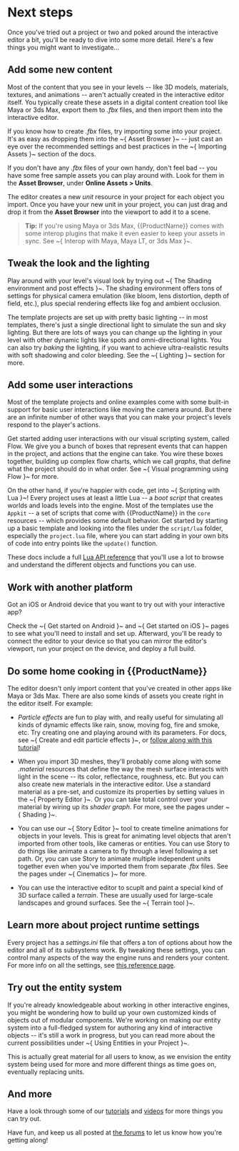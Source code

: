 # Next steps

Once you've tried out a project or two and poked around the interactive editor a bit, you'll be ready to dive into some more detail. Here's a few things you might want to investigate...

## Add some new content

Most of the content that you see in your levels -- like 3D models, materials, textures, and animations -- aren't actually created in the interactive editor itself. You typically create these assets in a digital content creation tool like Maya or 3ds Max, export them to *.fbx* files, and then import them into the interactive editor.

If you know how to create *.fbx* files, try importing some into your project. It's as easy as dropping them into the ~{ Asset Browser }~ -- just cast an eye over the recommended settings and best practices in the ~{ Importing Assets }~ section of the docs.

If you don't have any *.fbx* files of your own handy, don't feel bad -- you have some free sample assets you can play around with. Look for them in the **Asset Browser**, under **Online Assets > Units**.

The editor creates a new *unit* resource in your project for each object you import. Once you have your new unit in your project, you can just drag and drop it from the **Asset Browser** into the viewport to add it to a scene.

>	**Tip:** If you're using Maya or 3ds Max, {{ProductName}} comes with some interop plugins that make it even easier to keep your assets in sync. See ~{ Interop with Maya, Maya LT, or 3ds Max }~.

## Tweak the look and the lighting

Play around with your level's visual look by trying out ~{ The Shading environment and post effects }~. The shading environment offers tons of settings for physical camera emulation (like bloom, lens distortion, depth of field, etc.), plus special rendering effects like fog and ambient occlusion.

The template projects are set up with pretty basic lighting -- in most templates, there's just a single directional light to simulate the sun and sky lighting. But there are lots of ways you can change up the lighting in your level with other dynamic lights like spots and omni-directional lights. You can also try *baking* the lighting, if you want to achieve ultra-realistic results with soft shadowing and color bleeding. See the ~{ Lighting }~ section for more.

## Add some user interactions

Most of the template projects and online examples come with some built-in support for basic user interactions like moving the camera around. But there are an infinite number of other ways that you can make your project's levels respond to the player's actions.

Get started adding user interactions with our visual scripting system, called Flow. We give you a bunch of boxes that represent events that can happen in the project, and actions that the engine can take. You wire these boxes together, building up complex flow charts, which we call *graphs*, that define what the project should do in what order. See ~{ Visual programming using Flow }~ for more.

On the other hand, if you're happier with code, get into ~{ Scripting with Lua }~! Every project uses at least a little Lua -- a *boot script* that creates worlds and loads levels into the engine. Most of the templates use the `Appkit` -- a set of scripts that come with {{ProductName}} in the `core` resources -- which provides some default behavior. Get started by starting up a basic template and looking into the files under the `script/lua` folder, especially the `project.lua` file, where you can start adding in your own bits of code into entry points like the `update()` function.

These docs include a full [Lua API reference](../../lua_ref/index.html) that you'll use a lot to browse and understand the different objects and functions you can use.

## Work with another platform

Got an iOS or Android device that you want to try out with your interactive app?

Check the ~{ Get started on Android }~ and ~{ Get started on iOS }~ pages to see what you'll need to install and set up. Afterward, you'll be ready to connect the editor to your device so that you can mirror the editor's viewport, run your project on the device, and deploy a full build.

## Do some home cooking in {{ProductName}}

The editor doesn't only import content that you've created in other apps like Maya or 3ds Max. There are also some kinds of assets you create right in the editor itself. For example:

-	*Particle effects* are fun to play with, and really useful for simulating all kinds of dynamic effects like rain, snow, moving fog, fire and smoke, etc. Try creating one and playing around with its parameters. For docs, see ~{ Create and edit particle effects }~, or [follow along with this tutorial](http://area.autodesk.com/learning/creating-particle-effects-in-stingray)!

-	When you import 3D meshes, they'll probably come along with some *.material* resources that define the way the mesh surface interacts with light in the scene -- its color, reflectance, roughness, etc. But you can also create new materials in the interactive editor. Use a standard material as a pre-set, and customize its properties by setting values in the ~{ Property Editor }~. Or you can take total control over your material by wiring up its *shader graph*. For more, see the pages under ~{ Shading }~.

-	You can use our ~{ Story Editor }~ tool to create timeline animations for objects in your levels. This is great for animating level objects that aren't imported from other tools, like cameras or entities. You can use Story to do things like animate a camera to fly through a level following a set path. Or, you can use Story to animate multiple independent units together even when you've imported them from separate *.fbx* files. See the pages under ~{ Cinematics }~ for more.

-	You can use the interactive editor to scuplt and paint a special kind of 3D surface called a *terrain*. These are usually used for large-scale landscapes and ground surfaces. See the ~{ Terrain tool }~.

## Learn more about project runtime settings

Every project has a *settings.ini* file that offers a ton of options about how the editor and all of its subsystems work. By tweaking these settings, you can control many aspects of the way the engine runs and renders your content. For more info on all the settings, see [this reference page](../reference/engine_settings.html).

## Try out the entity system

If you're already knowledgeable about working in other interactive engines, you might be wondering how to build up your own customized kinds of objects out of modular components. We're working on making our entity system into a full-fledged system for authoring any kind of interactive objects -- it's still a work in progress, but you can read more about the current possibilities under ~{ Using Entities in your Project }~.

This is actually great material for all users to know, as we envision the entity system being used for more and more different things as time goes on, eventually replacing units.

## And more

Have a look through some of our [tutorials](../../tutorial_link/tutorials_on_area.html) and [videos](https://www.youtube.com/user/autodeskgameshowtos/videos) for more things you can try out.

Have fun, and keep us all posted at [the forums](http://forums.autodesk.com/t5/stingray-forum/bd-p/800) to let us know how you're getting along!
